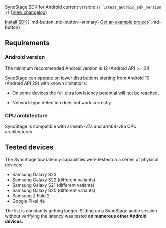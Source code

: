 SyncStage SDK for Android current version: `{{ latest_android_sdk_version }}` ([View changelog](changelog.md))

[Install SDK](quickstart.md){ .md-button .md-button--primary} [Get an example project](quickstart.md){ .md-button}


## Requirements 
### Android version
The minimum recommended Android version is 12 (Android API >= 31)

SyncStage can operate on lower distributions starting from Android 10 (Android API 29) with known limitations:

* On some devices the full ultra low latency potential will not be reached.

* Network type detection does not work correctly.

### CPU architecture
SyncStage is compatible with armeabi-v7a and arm64-v8a CPU architectures.


## Tested devices
The SyncStage low latency capabilities were tested on a series of physical devices:

* Samsung Galaxy S23
* Samsung Galaxy S22 (different variants)
* Samsung Galaxy S21 (different variants)
* Samsung Galaxy S20 (different variants)
* Samsung Z Fold 2
* Google Pixel 4a

The list is constantly getting longer. Setting up a SyncStage audio session without verifying the latency was tested **on numerous other Android devices.**



